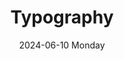 ---
date:
- 2024-06-10 Monday
coverimage: ../assets/lists_icon_1710524790703_0.jpg
description: Serves as a reference for the typefaces and typescales available for wonyoungjang.org
title: Typography
type: showcase/tokens
layout: typography
---